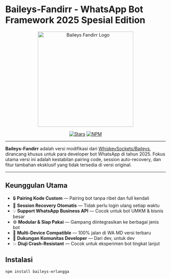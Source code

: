# Baileys-Fandirr - WhatsApp Bot Framework 2025 Spesial Edition

<p align="center">
  <img src="https://telegra.ph/file/73c10af04d7d5cf64204e.jpg" width="300" alt="Baileys Fandirr Logo" />
</p>

<p align="center">
  <a href="https://github.com/BotzFandirr/Baileys"><img src="https://img.shields.io/github/stars/ErlanggaaXzzz/Baileys?style=for-the-badge" alt="Stars"></a>
  <a href="https://www.npmjs.com/package/baileys-fandirr"><img src="https://img.shields.io/npm/v/baileys-fandirr?style=for-the-badge" alt="NPM"></a>
</p>

---

**Baileys-Fandirr** adalah versi modifikasi dari [WhiskeySockets/Baileys](https://github.com/WhiskeySockets/Baileys), dirancang khusus untuk para developer bot WhatsApp di tahun 2025. Fokus utama versi ini adalah kestabilan pairing code, session auto-recovery, dan fitur tambahan eksklusif yang tidak tersedia di versi original.

---

## Keunggulan Utama

- 🔒 **Pairing Kode Custom** — Pairing bot tanpa ribet dan full kendali
- 🔄 **Session Recovery Otomatis** — Tidak perlu login ulang setiap waktu
- 💡 **Support WhatsApp Business API** — Cocok untuk bot UMKM & bisnis besar
- ⚙️ **Modular & Siap Pakai** — Gampang diintegrasikan ke berbagai jenis bot
- 📱 **Multi-Device Compatible** — 100% jalan di WA MD versi terbaru
- 💬 **Dukungan Komunitas Developer** — Dari dev, untuk dev
- 💥 **Diuji Crash-Resistant** — Cocok untuk eksperimen bot tingkat lanjut



## Instalasi

```bash
npm install baileys-erlangga

```
